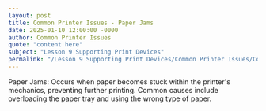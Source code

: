 ```yaml
---
layout: post
title: Common Printer Issues - Paper Jams
date: 2025-01-10 12:00:00 -0000
author: Common Printer Issues
quote: "content here"
subject: "Lesson 9 Supporting Print Devices"
permalink: "/Lesson 9 Supporting Print Devices/Common Printer Issues/Common Printer Issues - Paper Jams"
---
```


Paper Jams: Occurs when paper becomes stuck within the printer's mechanics, preventing further printing. Common causes include overloading the paper tray and using the wrong type of paper.
